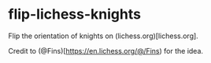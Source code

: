 # flip-lichess-knights

Flip the orientation of knights on (lichess.org)[lichess.org].

Credit to (@Fins)[https://en.lichess.org/@/Fins) for the idea.
